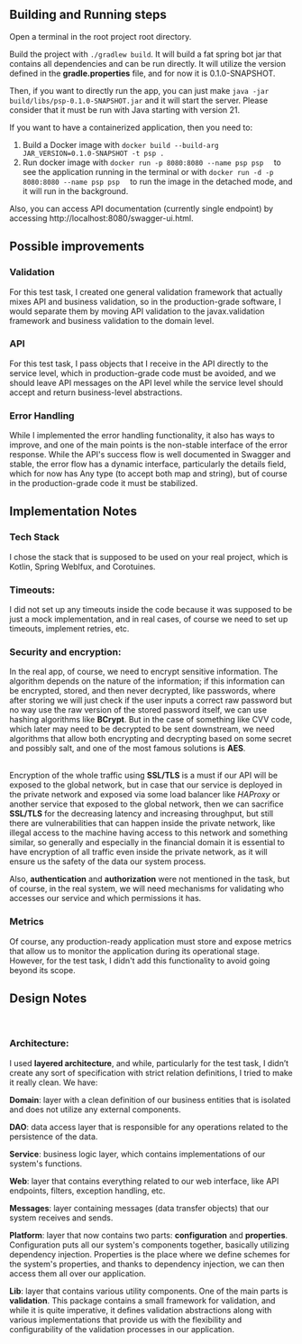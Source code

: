 ## Building and Running steps
Open a terminal in the root project root directory.

Build the project with ```./gradlew build```. It will build a fat spring bot jar that contains all dependencies and can be run directly. It will utilize the version defined in the **gradle.properties** file, and for now it is 0.1.0-SNAPSHOT.

Then, if you want to directly run the app, you can just make ```java -jar build/libs/psp-0.1.0-SNAPSHOT.jar``` and it will start the server. Please consider that it must be run with Java starting with version 21.

If you want to have a containerized application, then you need to:  
1) Build a Docker image with ```docker build --build-arg JAR_VERSION=0.1.0-SNAPSHOT -t psp .```  
2) Run docker image with ```docker run -p 8080:8080 --name psp psp  ``` to see the application running in the terminal or with ```docker run -d -p 8080:8080 --name psp psp  ``` to run the image in the detached mode, and it will run in the background.

  
Also, you can access API documentation (currently single endpoint) by accessing http://localhost:8080/swagger-ui.html.



## Possible improvements
### Validation  
For this test task, I created one general validation framework that actually mixes API and business validation, so in the production-grade software, I would separate them by moving API validation to the javax.validation framework and business validation to the domain level.

### API  
For this test task, I pass objects that I receive in the API directly to the service level, which in production-grade code must be avoided, and we should leave API messages on the API level while the service level should accept and return business-level abstractions.

  
### Error Handling  
While I implemented the error handling functionality, it also has ways to improve, and one of the main points is the non-stable interface of the error response. While the API's success flow is well documented in Swagger and stable, the error flow has a dynamic interface, particularly the details field, which for now has Any type (to accept both map and string), but of course in the production-grade code it must be stabilized.


## Implementation Notes

### Tech Stack  
I chose the stack that is supposed to be used on your real project, which is Kotlin, Spring Weblfux, and Corotuines.

### Timeouts:  
I did not set up any timeouts inside the code because it was supposed to be just a mock implementation, and in real cases, of course we need to set up timeouts, implement retries, etc.

### Security and encryption:  
In the real app, of course, we need to encrypt sensitive information. The algorithm depends on the nature of the information; if this information can be encrypted, stored, and then never decrypted, like passwords, where after storing we will just check if the user inputs a correct raw password but no way use the raw version of the stored password itself, we can use hashing algorithms like **BCrypt**. But in the case of something like CVV code, which later may need to be decrypted to be sent downstream, we need algorithms that allow both encrypting and decrypting based on some secret and possibly salt, and one of the most famous solutions is **AES**.

    
Encryption of the whole traffic using **SSL/TLS** is a must if our API will be exposed to the global network, but in case that our service is deployed in the private network and exposed via some load balancer like *HAProxy* or another service that exposed to the global network, then we can sacrifice **SSL/TLS** for the decreasing latency and increasing throughput, but still there are vulnerabilities that can happen inside the private network, like illegal access to the machine having access to this network and something similar, so generally and especially in the financial domain it is essential to have encryption of all traffic even inside the private network, as it will ensure us the safety of the data our system process.

  
Also, **authentication** and **authorization** were not mentioned in the task, but of course, in the real system, we will need mechanisms for validating who accesses our service and which permissions it has.

  
### Metrics  
Of course, any production-ready application must store and expose metrics that allow us to monitor the application during its operational stage. However, for the test task, I didn't add this functionality to avoid going beyond its scope.



## Design Notes  
    
### Architecture:

I used **layered architecture**, and while, particularly for the test task, I didn’t create any sort of specification with strict relation definitions, I tried to make it really clean. We have:

**Domain**: layer with a clean definition of our business entities that is isolated and does not utilize any external components.

**DAO**: data access layer that is responsible for any operations related to the persistence of the data.

**Service**: business logic layer, which contains implementations of our system's functions.

**Web**: layer that contains everything related to our web interface, like API endpoints, filters, exception handling, etc.

**Messages**: layer containing messages (data transfer objects) that our system receives and sends.

**Platform**: layer that now contains two parts: **configuration** and **properties**. Configuration puts all our system's components together, basically utilizing dependency injection. Properties is the place where we define schemes for the system's properties, and thanks to dependency injection, we can then access them all over our application.

**Lib**: layer that contains various utility components. One of the main parts is **validation**. This package contains a small framework for validation, and while it is quite imperative, it defines validation abstractions along with various implementations that provide us with the flexibility and configurability of the validation processes in our application.
